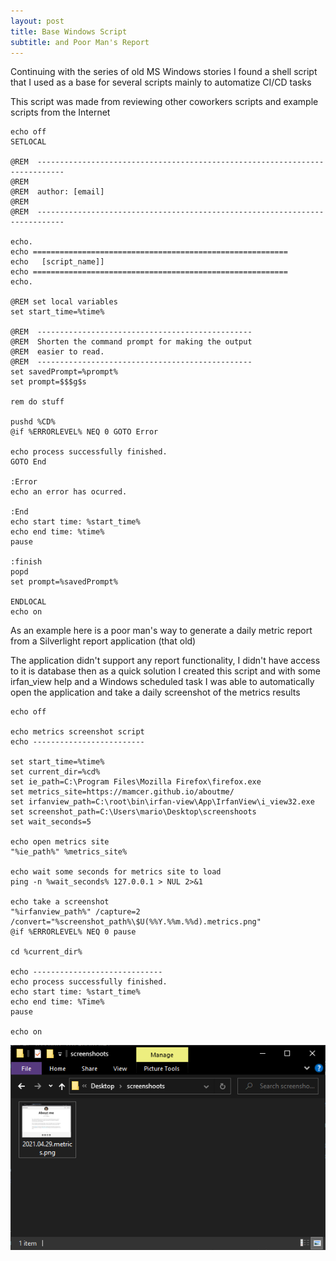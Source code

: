 ```yaml
---
layout: post
title: Base Windows Script
subtitle: and Poor Man's Report
---
```


Continuing with the series of old MS Windows stories I found a shell script that I used as a base for several scripts mainly to automatize CI/CD tasks

This script was made from reviewing other coworkers scripts and example scripts from the Internet

    echo off
    SETLOCAL
    
    @REM  ----------------------------------------------------------------------------
    @REM
    @REM  author: [email]
    @REM
    @REM  ----------------------------------------------------------------------------
    
    echo.
    echo =========================================================
    echo   [script_name]]
    echo =========================================================
    echo.
    
    @REM set local variables
    set start_time=%time%
    
    @REM  ------------------------------------------------
    @REM  Shorten the command prompt for making the output
    @REM  easier to read.
    @REM  ------------------------------------------------
    set savedPrompt=%prompt%
    set prompt=$$$g$s
    
    rem do stuff
    
    pushd %CD%
    @if %ERRORLEVEL% NEQ 0 GOTO Error
    
    echo process successfully finished.
    GOTO End
    
    :Error
    echo an error has ocurred. 
    
    :End
    echo start time: %start_time%
    echo end time: %time%
    pause
    
    :finish
    popd
    set prompt=%savedPrompt%
    
    ENDLOCAL
    echo on

As an example here is a poor man's way to generate a daily metric report from a Silverlight report application (that old)

The application didn't support any report functionality, I didn't have access to it is database then as a quick solution I created this script and with some irfan_view help and a Windows scheduled task I was able to automatically open the application and take a daily screenshot of the metrics results

    echo off

    echo metrics screenshot script
    echo -------------------------

    set start_time=%time%
    set current_dir=%cd%
    set ie_path=C:\Program Files\Mozilla Firefox\firefox.exe
    set metrics_site=https://mamcer.github.io/aboutme/
    set irfanview_path=C:\root\bin\irfan-view\App\IrfanView\i_view32.exe
    set screenshot_path=C:\Users\mario\Desktop\screenshoots
    set wait_seconds=5

    echo open metrics site
    "%ie_path%" %metrics_site%

    echo wait some seconds for metrics site to load
    ping -n %wait_seconds% 127.0.0.1 > NUL 2>&1

    echo take a screenshot
    "%irfanview_path%" /capture=2 /convert="%screenshot_path%\$U(%%Y.%%m.%%d).metrics.png"
    @if %ERRORLEVEL% NEQ 0 pause

    cd %current_dir%

    echo ----------------------------- 
    echo process successfully finished.
    echo start time: %start_time%
    echo end time: %Time%
    pause

    echo on



![screenshot](../img/2021-04-29-base-script-poor-mans-report/01_screenshot.png)
